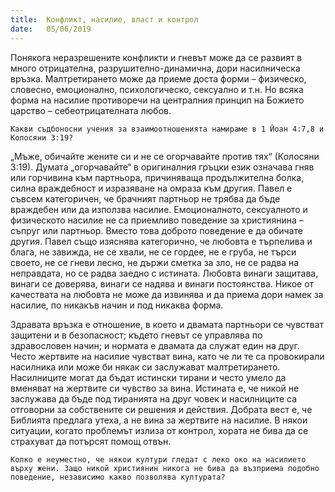 ```yaml
---
title:  Конфликт, насилие, власт и контрол
date:   05/06/2019
---
```


Понякога неразрешените конфликти и гневът може да се развият в много отрицателна, разрушително-динамична, дори насилническа връзка. Малтретирането може да приеме доста форми – физическо, словесно, емоционално, психологическо, сексуално и т.н. Но всяка форма на насилие противоречи на централния принцип на Божието царство – себеотрицателната любов.

`Какви съдбоносни учения за взаимоотношенията намираме в 1 Йоан 4:7,8 и Колосяни 3:19?`

„Мъже, обичайте жените си и не се огорчавайте против тях“ (Колосяни 3:19). Думата „огорчавайте“ в оригиналния гръцки език означава гняв или горчивина към партньора, причиняваща продължителна болка, силна враждебност и изразяване на омраза към другия. Павел е съвсем категоричен, че брачният партньор не трябва да бъде враждебен или да използва насилие. Емоционалното, сексуалното и физическото насилие не са приемливо поведение за християнина – съпруг или партньор. Вместо това доброто поведение е да обичате другия. Павел също изяснява категорично, че любовта е търпелива и блага, не завижда, не се хвали, не се гордее, не е груба, не търси своето, не се гневи лесно, не държи сметка за зло, не се радва на неправдата, но се радва заедно с истината. Любовта винаги защитава, винаги се доверява, винаги се надява и винаги постоянства. Никое от качествата на любовта не може да извинява и да приема дори намек за насилие, по никакъв начин и под никаква форма.

Здравата връзка е отношение, в което и двамата партньори се чувстват защитени и в безопасност; където гневът се управлява по здравословен начин; и нормата е двамата да служат един на друг. Често жертвите на насилие чувстват вина, като че ли те са провокирали насилника или може би някак си заслужават малтретирането. Насилниците могат да бъдат истински тирани и често умело да вменяват на жертвите си чувство за вина. Истината е, че никой не заслужава да бъде под тиранията на друг човек и насилниците са отговорни за собствените си решения и действия. Добрата вест е, че Библията предлага утеха, а не вина за жертвите на насилие. В някои ситуации, когато проблемът излиза от контрол, хората не бива да се страхуват да потърсят помощ отвън.

`Колко е неуместно, че някои култури гледат с леко око на насилието върху жени. Защо никой християнин никога не бива да възприема подобно поведение, независимо какво позволява културата?`